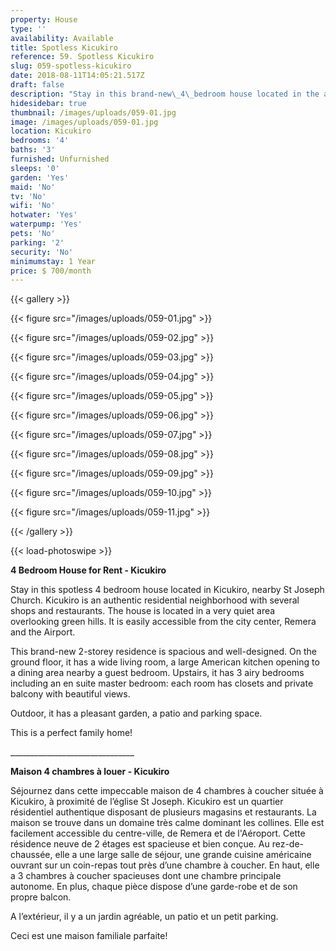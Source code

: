 ```yaml
---
property: House
type: ''
availability: Available
title: Spotless Kicukiro
reference: 59. Spotless Kicukiro
slug: 059-spotless-kicukiro
date: 2018-08-11T14:05:21.517Z
draft: false
description: "Stay in this brand-new\_4\_bedroom house located in the authentic residential\_area of Kicukiro.\_ \_ This spacious\_2-storey residence is and well-designed with airy bedrooms\_with closets and balconies with\_beautiful\_views!"
hidesidebar: true
thumbnail: /images/uploads/059-01.jpg
image: /images/uploads/059-01.jpg
location: Kicukiro
bedrooms: '4'
baths: '3'
furnished: Unfurnished
sleeps: '0'
garden: 'Yes'
maid: 'No'
tv: 'No'
wifi: 'No'
hotwater: 'Yes'
waterpump: 'Yes'
pets: 'No'
parking: '2'
security: 'No'
minimumstay: 1 Year
price: $ 700/month
---
```

{{< gallery >}}

{{< figure src="/images/uploads/059-01.jpg" >}}

{{< figure src="/images/uploads/059-02.jpg" >}}

{{< figure src="/images/uploads/059-03.jpg" >}}

{{< figure src="/images/uploads/059-04.jpg" >}}

{{< figure src="/images/uploads/059-05.jpg" >}}

{{< figure src="/images/uploads/059-06.jpg" >}}

{{< figure src="/images/uploads/059-07.jpg" >}}

{{< figure src="/images/uploads/059-08.jpg" >}}

{{< figure src="/images/uploads/059-09.jpg" >}}

{{< figure src="/images/uploads/059-10.jpg" >}}

{{< figure src="/images/uploads/059-11.jpg" >}}

{{< /gallery >}}

{{< load-photoswipe >}}

**4 Bedroom House for Rent - Kicukiro**

Stay in this spotless 4 bedroom house located in Kicukiro, nearby St Joseph Church. Kicukiro is an authentic residential neighborhood with several shops and restaurants. The house is located in a very quiet area overlooking green hills. It is easily accessible from the city center, Remera and the Airport.

This brand-new 2-storey residence is spacious and well-designed. On the ground floor, it has a wide living room, a large American kitchen opening to a dining area nearby a guest bedroom. Upstairs, it has 3 airy bedrooms including an en suite master bedroom: each room has closets and private balcony with beautiful views.

Outdoor, it has a pleasant garden, a patio and parking space.

This is a perfect family home!

\_\_\_\_\_\_\_\_\_\_\_\_\_\_\_\_\_\_\_\_\_\_\_\_\_\_\_\_\_\__

**Maison 4 chambres à louer - Kicukiro**

Séjournez dans cette impeccable maison de 4 chambres à coucher située à Kicukiro, à proximité de l’église St Joseph. Kicukiro est un quartier résidentiel authentique disposant de plusieurs magasins et restaurants. La maison se trouve dans un domaine très calme dominant les collines. Elle est facilement accessible du centre-ville, de Remera et de l'Aéroport. Cette résidence neuve de 2 étages est spacieuse et bien conçue. Au rez-de-chaussée, elle a une large salle de séjour, une grande cuisine américaine ouvrant sur un coin-repas tout près d’une chambre à coucher. En haut, elle a 3 chambres à coucher spacieuses dont une chambre principale autonome. En plus, chaque pièce dispose d’une garde-robe et de son propre balcon.

A l’extérieur, il y a un jardin agréable, un patio et un petit parking.

Ceci est une maison familiale parfaite!
